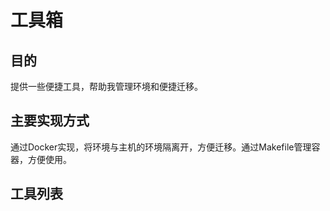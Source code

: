 # 工具箱

## 目的

提供一些便捷工具，帮助我管理环境和便捷迁移。

## 主要实现方式

通过Docker实现，将环境与主机的环境隔离开，方便迁移。通过Makefile管理容器，方便使用。

## 工具列表
